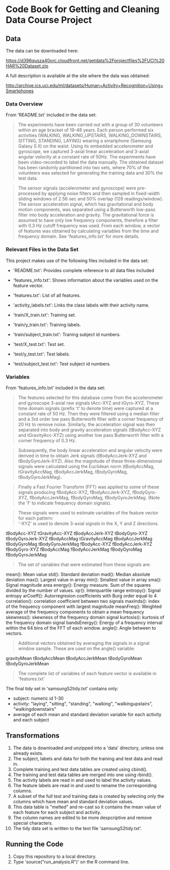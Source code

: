 # Code Book for Getting and Cleaning Data Course Project

## Data

The data can be downloaded here:

https://d396qusza40orc.cloudfront.net/getdata%2Fprojectfiles%2FUCI%20HAR%20Dataset.zip

A full description is available at the site where the data was obtained:

http://archive.ics.uci.edu/ml/datasets/Human+Activity+Recognition+Using+Smartphones

### Data Overview

From 'README.txt' included in the data set:

> The experiments have been carried out with a group of 30 volunteers within 
> an age bracket of 19-48 years. Each person performed six activities 
> (WALKING, WALKING_UPSTAIRS, WALKING_DOWNSTAIRS, SITTING, STANDING, LAYING) 
> wearing a smartphone (Samsung Galaxy S II) on the waist. Using its embedded 
> accelerometer and gyroscope, we captured 3-axial linear acceleration and 
> 3-axial angular velocity at a constant rate of 50Hz. The experiments have 
> been video-recorded to label the data manually. The obtained dataset has 
> been randomly partitioned into two sets, where 70% of the volunteers was 
> selected for generating the training data and 30% the test data. 

> The sensor signals (accelerometer and gyroscope) were pre-processed by 
> applying noise filters and then sampled in fixed-width sliding windows of 
> 2.56 sec and 50% overlap (128 readings/window). The sensor acceleration 
> signal, which has gravitational and body motion components, was separated 
> using a Butterworth low-pass filter into body acceleration and gravity. 
> The gravitational force is assumed to have only low frequency components, 
> therefore a filter with 0.3 Hz cutoff frequency was used. From each 
> window, a vector of features was obtained by calculating variables from 
> the time and frequency domain. See 'features_info.txt' for more details. 

### Relevant Files in the Data Set

This project makes use of the following files included in the data set:

- 'README.txt': Provides complete reference to all data files included

- 'features_info.txt': Shows information about the variables used on the 
feature vector.

- 'features.txt': List of all features.

- 'activity_labels.txt': Links the class labels with their activity name.

- 'train/X_train.txt': Training set.

- 'train/y_train.txt': Training labels.

- 'train/subject_train.txt': Traning subject id numbers.

- 'test/X_test.txt': Test set.

- 'test/y_test.txt': Test labels.

- 'test/subject_test.txt': Test subject id numbers.

### Variables

From 'features_info.txt' included in the data set:

> The features selected for this database come from the accelerometer 
> and gyroscope 3-axial raw signals tAcc-XYZ and tGyro-XYZ. These time 
> domain signals (prefix 't' to denote time) were captured at a constant 
> rate of 50 Hz. Then they were filtered using a median filter and a 3rd 
> order low pass Butterworth filter with a corner frequency of 20 Hz to 
> remove noise. Similarly, the acceleration signal was then separated into 
> body and gravity acceleration signals (tBodyAcc-XYZ and tGravityAcc-XYZ) 
> using another low pass Butterworth filter with a corner frequency of 0.3 Hz. 

> Subsequently, the body linear acceleration and angular velocity were 
> derived in time to obtain Jerk signals (tBodyAccJerk-XYZ and 
> tBodyGyroJerk-XYZ). Also the magnitude of these three-dimensional 
> signals were calculated using the Euclidean norm (tBodyAccMag, 
> tGravityAccMag, tBodyAccJerkMag, tBodyGyroMag, tBodyGyroJerkMag). 

> Finally a Fast Fourier Transform (FFT) was applied to some of these 
> signals producing fBodyAcc-XYZ, fBodyAccJerk-XYZ, fBodyGyro-XYZ, 
> fBodyAccJerkMag, fBodyGyroMag, fBodyGyroJerkMag. (Note the 'f' to 
> indicate frequency domain signals). 

> These signals were used to estimate variables of the feature vector for 
> each pattern:  
> '-XYZ' is used to denote 3-axial signals in the X, Y and Z directions.

tBodyAcc-XYZ
tGravityAcc-XYZ
tBodyAccJerk-XYZ
tBodyGyro-XYZ
tBodyGyroJerk-XYZ
tBodyAccMag
tGravityAccMag
tBodyAccJerkMag
tBodyGyroMag
tBodyGyroJerkMag
fBodyAcc-XYZ
fBodyAccJerk-XYZ
fBodyGyro-XYZ
fBodyAccMag
fBodyAccJerkMag
fBodyGyroMag
fBodyGyroJerkMag

> The set of variables that were estimated from these signals are: 

mean(): Mean value
std(): Standard deviation
mad(): Median absolute deviation 
max(): Largest value in array
min(): Smallest value in array
sma(): Signal magnitude area
energy(): Energy measure. Sum of the squares divided by the number of values. 
iqr(): Interquartile range 
entropy(): Signal entropy
arCoeff(): Autorregresion coefficients with Burg order equal to 4
correlation(): correlation coefficient between two signals
maxInds(): index of the frequency component with largest magnitude
meanFreq(): Weighted average of the frequency components to obtain a mean frequency
skewness(): skewness of the frequency domain signal 
kurtosis(): kurtosis of the frequency domain signal 
bandsEnergy(): Energy of a frequency interval within the 64 bins of the FFT of each window.
angle(): Angle between to vectors.

> Additional vectors obtained by averaging the signals in a signal 
> window sample. These are used on the angle() variable:

gravityMean
tBodyAccMean
tBodyAccJerkMean
tBodyGyroMean
tBodyGyroJerkMean

> The complete list of variables of each feature vector is available 
> in 'features.txt'

The final tidy set in 'samsungS2tidy.txt' contains only:
- subject: numeric id 1-30
- activity: "laying", "sitting", "standing", "walking", "walkingupstairs",
"walkingdownstairs"
- average of each mean and standard deviation variable for each activity 
and each subject

## Transformations

1.  The data is downloaded and unzipped into a 'data' directory, unless one
already exists.
2.  The subject, labels and data for both the training and test data and
read in.
3.  Complete training and test data tables are created using cbind().
4.  The training and test data tables are merged into one using rbind().
5.  The activity labels are read in and used to label the activity values.
6.  The feature labels are read in and used to rename the corresponding
columns.
7.  A subset of the full test and training data is created by selecting only
the columns which have mean and standard deviation values.
8.  This data table is "melted" and re-cast so it contains the mean value of
each feature for each subject and activity.
9.  The column names are edited to be more despcriptive and remove special
characters.
10.  The tidy data set is written to the text file 'samsungS2tidy.txt'.

## Running the Code

1.  Copy this repository to a local directory.
2.  Type 'source("run_analysis.R")' on the R command line.
